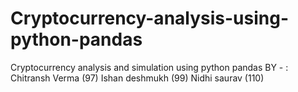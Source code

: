 # Cryptocurrency-analysis-using-python-pandas
Cryptocurrency analysis and simulation using python pandas
BY - :
       Chitransh Verma (97)
       Ishan deshmukh (99)
       Nidhi saurav (110)
